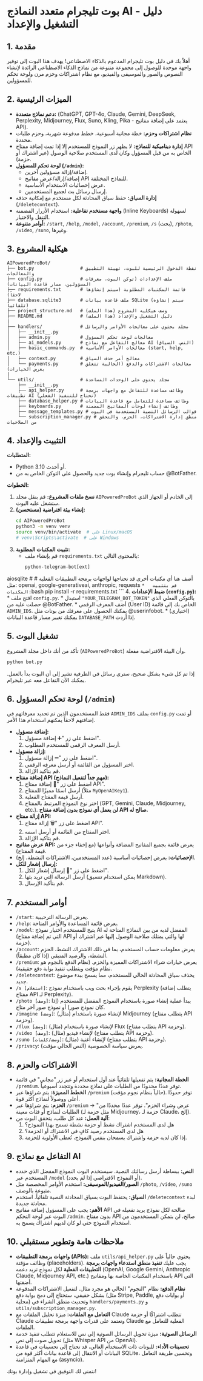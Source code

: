 # بوت تليجرام متعدد النماذج AI - دليل التشغيل والإعداد

## 1. مقدمة

أهلاً بك في دليل بوت تليجرام المدعوم بالذكاء الاصطناعي! يهدف هذا البوت إلى توفير واجهة موحدة للوصول إلى مجموعة متنوعة من نماذج الذكاء الاصطناعي الرائدة لإنشاء النصوص والصور والموسيقى والفيديو، مع نظام اشتراكات وحزم مرن ولوحة تحكم للمسؤولين.

## 2. الميزات الرئيسية

*   **دعم نماذج متعددة:** (ChatGPT, GPT-4o, Claude, Gemini, DeepSeek, Perplexity, Midjourney, Flux, Suno, Kling, Pika - يعتمد على إضافة مفاتيح API).
*   **نظام اشتراكات وحزم:** خطة مجانية أسبوعية، خطط مدفوعة شهرية، وحزم طلبات محددة.
*   **إدارة ديناميكية للنماذج:** لا يظهر زر النموذج للمستخدم إلا إذا تمت إضافة مفتاح API الخاص به من قبل المسؤول وكان لدى المستخدم صلاحية الوصول (عبر اشتراك أو حزمة).
*   **لوحة تحكم للمسؤول (`/admin`):**
    *   إضافة/إزالة مسؤولين آخرين.
    *   إضافة/إزالة/عرض مفاتيح API للنماذج المختلفة.
    *   عرض إحصائيات الاستخدام الأساسية.
    *   إرسال رسائل بث لجميع المستخدمين.
*   **إدارة السياق:** حفظ سياق المحادثة لكل مستخدم مع إمكانية حذفه (`/deletecontext`).
*   **واجهة مستخدم تفاعلية:** استخدام الأزرار المضمنة (Inline Keyboards) لسهولة التنقل والاختيار.
*   **أوامر متنوعة:** `/start`, `/help`, `/model`, `/account`, `/premium`, `/s` (بحث), `/photo`, `/video`, `/suno`, وغيرها.

## 3. هيكلية المشروع

```
AIPoweredProBot/
├── bot.py                 # نقطة الدخول الرئيسية للبوت، تهيئة التطبيق والمعالجات
├── config.py              # ملف الإعدادات (توكن البوت، معرفات المسؤولين، مسار قاعدة البيانات)
├── requirements.txt       # قائمة المكتبات المطلوبة (سيتم إنشاؤها لاحقاً)
├── database.sqlite3       # ملف قاعدة بيانات SQLite (سيتم إنشاؤه تلقائياً)
├── project_structure.md   # وصف هيكلية المشروع (هذا الملف)
├── README.md              # دليل التشغيل والإعداد (هذا الملف)
|
├── handlers/              # مجلد يحتوي على معالجات الأوامر والرسائل
│   ├── __init__.py
│   ├── admin.py           # معالجات لوحة تحكم المسؤول
│   ├── ai_models.py       # معالج التفاعل مع نماذج AI (النص، السياق)
│   ├── basic_commands.py  # معالجات الأوامر الأساسية (start, help, etc.)
│   ├── context.py         # معالج أمر حذف السياق
│   └── payments.py        # معالجات الاشتراكات والدفع (الحالية تتعلق بعرض الخيارات)
|
└── utils/                 # مجلد يحتوي على الوحدات المساعدة
    ├── __init__.py
    ├── api_helper.py      # وظائف مساعدة للتفاعل مع واجهات برمجة تطبيقات AI (تحتاج للتنفيذ الفعلي)
    ├── database_helper.py # وظائف مساعدة للتعامل مع قاعدة البيانات
    ├── keyboards.py       # وظائف إنشاء لوحات المفاتيح المضمنة
    ├── message_templates.py # قوالب الرسائل النصية المستخدمة في البوت
    └── subscription_manager.py # منطق إدارة الاشتراكات، الحزم، والتحقق من الصلاحيات
```

## 4. التثبيت والإعداد

**المتطلبات:**
*   Python 3.10 أو أحدث.
*   حساب تليجرام وإنشاء بوت جديد والحصول على التوكن الخاص به من @BotFather.

**الخطوات:**

1.  **نسخ ملفات المشروع:** قم بنقل مجلد `AIPoweredProBot` إلى الخادم أو الجهاز الذي ستشغل عليه البوت.
2.  **إنشاء بيئة افتراضية (مستحسن):**
    ```bash
    cd AIPoweredProBot
    python3 -m venv venv
    source venv/bin/activate  # على Linux/macOS
    # venv\Scripts\activate  # على Windows
    ```
3.  **تثبيت المكتبات المطلوبة:**
    *   قم بإنشاء ملف `requirements.txt` بالمحتوى التالي:
        ```txt
        python-telegram-bot[ext]
aiosqlite
        # أضف هنا أي مكتبات أخرى قد تحتاجها لواجهات برمجة التطبيقات الفعلية
        # مثل: openai, google-generativeai, anthropic, requests
        ```
    *   قم بتثبيت المكتبات:
        ```bash
        pip install -r requirements.txt
        ```
4.  **ضبط الإعدادات (`config.py`):**
    *   افتح ملف `config.py`.
    *   استبدل `"YOUR_TELEGRAM_BOT_TOKEN"` بالتوكن الفعلي الذي حصلت عليه من @BotFather.
    *   أضف المعرف الرقمي (User ID) الخاص بك إلى قائمة `ADMIN_IDS`. يمكنك الحصول على معرفك من بوتات مثل @userinfobot.
    *   (اختياري) يمكنك تغيير مسار قاعدة البيانات `DATABASE_PATH` إذا أردت.

## 5. تشغيل البوت

تأكد من أنك داخل مجلد المشروع (`AIPoweredProBot`) وأن البيئة الافتراضية مفعلة.

```bash
python bot.py
```

إذا تم كل شيء بشكل صحيح، سترى رسائل في الطرفية تشير إلى أن البوت بدأ بالعمل. يمكنك الآن التفاعل معه عبر تليجرام.

## 6. لوحة تحكم المسؤول (`/admin`)

فقط المستخدمون الذين تم تحديد معرفاتهم في `ADMIN_IDS` بملف `config.py` أو تمت إضافتهم لاحقاً يمكنهم استخدام هذا الأمر.

*   **إضافة مسؤول:**
    1.  اضغط على زر "➕ إضافة مسؤول".
    2.  أرسل المعرف الرقمي للمستخدم المطلوب.
*   **إزالة مسؤول:**
    1.  اضغط على زر "➖ إزالة مسؤول".
    2.  اختر المسؤول من القائمة أو أرسل معرفه الرقمي.
    3.  قم بتأكيد الإزالة.
*   **إضافة مفتاح API (مهم جداً لتفعيل النماذج):**
    1.  اضغط على زر "🔑 إضافة مفتاح API".
    2.  أرسل اسمًا مميزًا للمفتاح (مثلاً `MyOpenAIKey1`).
    3.  أرسل قيمة المفتاح الفعلية.
    4.  اختر نوع النموذج المرتبط بالمفتاح (GPT, Gemini, Claude, Midjourney, etc.). **لن يعمل أي نموذج بدون إضافة مفتاح API صالح له.**
*   **إزالة مفتاح API:**
    1.  اضغط على زر "🗑️ إزالة مفتاح API".
    2.  اختر المفتاح من القائمة أو أرسل اسمه.
    3.  قم بتأكيد الإزالة.
*   **عرض مفاتيح API:** يعرض قائمة بجميع المفاتيح المضافة وأنواعها (مع إخفاء جزء من قيمة المفتاح).
*   **الإحصائيات:** يعرض إحصائيات أساسية (عدد المستخدمين، الاشتراكات النشطة، إلخ).
*   **إرسال إشعار للكل:**
    1.  اضغط على زر "📢 إرسال إشعار للكل".
    2.  أرسل الرسالة التي تريد بثها (يمكن استخدام تنسيق Markdown).
    3.  قم بتأكيد الإرسال.

## 7. أوامر المستخدم

*   `/start`: يعرض الرسالة الترحيبية.
*   `/help`: يعرض قائمة المساعدة والأوامر المتاحة.
*   `/model`: يتيح للمستخدم اختيار نموذج AI المفضل لديه من بين النماذج المتاحة له (التي تم إضافة مفتاح API لها والتي يمتلك صلاحية الوصول إليها عبر اشتراك أو حزمة).
*   `/account`: يعرض معلومات حساب المستخدم، بما في ذلك الاشتراك النشط، الحزم النشطة، والرصيد المتبقي (إذا كان مطبقاً).
*   `/premium`: يعرض خيارات شراء الاشتراكات المميزة والحزم. (نظام الدفع بالنجوم هو نظام مؤقت ويتطلب تنفيذ بوابة دفع حقيقية).
*   `/deletecontext`: يحذف سياق المحادثة الحالي للمستخدم، مما يسمح ببدء موضوع جديد.
*   `/s [استعلام]`: يقوم بإجراء بحث ويب باستخدام نموذج Perplexity (يتطلب إضافة مفتاح API لـ Perplexity).
*   `/photo [وصف]`: يبدأ عملية إنشاء صورة باستخدام النموذج المفضل للمستخدم (إذا كان نموذج صور) أو نموذج صور آخر متاح.
*   `/imagine [وصف]`: (مثال) لإنشاء صورة باستخدام Midjourney (يتطلب مفتاح API وحزمة).
*   `/flux [وصف]`: (مثال) لإنشاء صورة باستخدام Flux (يتطلب مفتاح API وحزمة).
*   `/video [وصف]`: (مثال) لإنشاء فيديو (يتطلب مفتاح API وحزمة).
*   `/suno [وصف/كلمات]`: (مثال) لإنشاء أغنية (يتطلب مفتاح API وحزمة).
*   `/privacy`: يعرض سياسة الخصوصية (النص الحالي مؤقت).

## 8. الاشتراكات والحزم

*   **الخطة المجانية:** يتم تفعيلها تلقائياً عند أول استخدام أو عبر زر "مجاني" في قائمة `/premium`. توفر عددًا محدودًا من الطلبات على نماذج محددة وتتجدد أسبوعياً.
*   **الخطط المميزة:** يتم شراؤها عبر `/premium` (حالياً بنظام نجوم مؤقت). توفر حدودًا أعلى ووصولاً لنماذج أكثر قوة.
*   **الحزم:** يتم شراؤها عبر `/premium` -> "عرض وشراء الحزم". توفر عددًا محددًا من الطلبات لنماذج أو فئات معينة (مثل حزمة لـ Midjourney، حزمة لـ Claude، إلخ).
*   **آلية العمل:** عند كل طلب، يتحقق البوت من:
    1.  هل لدى المستخدم اشتراك نشط أو حزمة نشطة تسمح بهذا النموذج؟
    2.  هل لدى المستخدم رصيد كافٍ في الاشتراك أو الحزمة؟
    3.  إذا كان لديه حزمة واشتراك يسمحان بنفس النموذج، تُعطى الأولوية للحزمة.

## 9. التفاعل مع نماذج AI

*   **النص:** ببساطة أرسل رسالتك النصية. سيستخدم البوت النموذج المفضل الذي حدده المستخدم عبر `/model` (أو النموذج الافتراضي إذا لم يحدد).
*   **الصور/الفيديو/الموسيقى:** استخدم الأوامر المخصصة مثل `/photo`, `/video`, `/suno` متبوعة بالوصف.
*   **السياق:** يحتفظ البوت بسياق المحادثة النصية تلقائياً. استخدم `/deletecontext` لبدء محادثة جديدة.
*   **الأهم:** يجب على المسؤول إضافة مفاتيح API صالحة لكل نموذج يريد تفعيله في البوت عبر لوحة التحكم `/admin`. بدون مفتاح API صالح، لن يتمكن المستخدمون من استخدام النموذج حتى لو كان لديهم اشتراك يسمح به.

## 10. ملاحظات هامة وتطوير مستقبلي

*   **واجهات برمجة التطبيقات (APIs):** ملف `utils/api_helper.py` يحتوي حالياً على وظائف مؤقتة (placeholders). يجب عليك **تنفيذ منطق استدعاء واجهات برمجة التطبيقات الفعلية** لكل نموذج تريد دعمه (OpenAI, Google Gemini, Anthropic Claude, Midjourney API, etc.) باستخدام المكتبات الخاصة بها ومفاتيح API التي أضفتها.
*   **نظام الدفع:** نظام "النجوم" الحالي هو مجرد مثال. لتفعيل الاشتراكات المدفوعة بشكل حقيقي، ستحتاج إلى دمج بوابة دفع (مثل Stripe, Paddle, أو بوابات دفع محلية) وتحديث منطق الشراء في `handlers/payments.py` و `utils/subscription_manager.py`.
*   **التعامل مع الملفات:** ميزة تحليل الملفات مع Claude تتطلب اشتراكًا أو حزمة Claude وتعتمد على قدرات واجهة برمجة تطبيقات Claude الفعلية للتعامل مع الملفات.
*   **الرسائل الصوتية:** ميزة تحويل الرسائل الصوتية إلى نص للاستعلام تتطلب تنفيذ خدمة تحويل صوت إلى نص (مثل Whisper API من OpenAI).
*   **تحسينات الأداء:** للبوتات ذات الاستخدام العالي، قد تحتاج إلى تحسينات في قاعدة البيانات أو الانتقال إلى قاعدة بيانات أكثر قوة من SQLite، وتحسين طريقة التعامل مع المهام المتزامنة (asyncio).

نتمنى لك التوفيق في تشغيل وإدارة بوتك!

